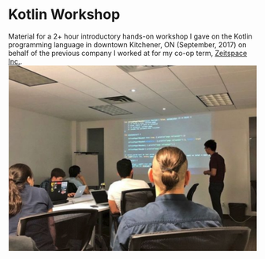 # Kotlin Workshop
Material for a 2+ hour introductory hands-on workshop I gave on the Kotlin programming language in downtown Kitchener, ON (September, 2017) on behalf of the previous company I worked at for my co-op term, [Zeitspace Inc.](http://zeitspace.com). </br>
<img src="https://github.com/exue026/Kotlin-Workshop/blob/master/me-presenting.png">
